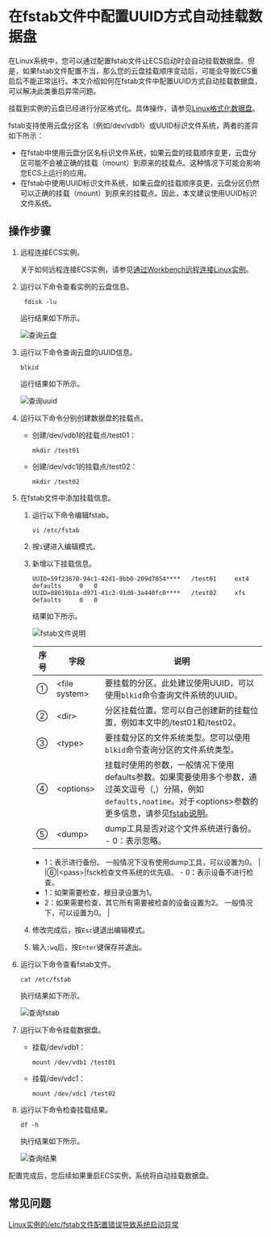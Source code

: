 # 在fstab文件中配置UUID方式自动挂载数据盘

在Linux系统中，您可以通过配置fstab文件让ECS启动时会自动挂载数据盘。但是，如果fstab文件配置不当，那么您的云盘挂载顺序变动后，可能会导致ECS重启后不能正常运行。本文介绍如何在fstab文件中配置UUID方式自动挂载数据盘，可以解决此类重启异常问题。

挂载到实例的云盘已经进行分区格式化。具体操作，请参见[Linux格式化数据盘](/cn.zh-CN/块存储/云盘基础操作/分区格式化数据盘/Linux格式化数据盘.md)。

fstab支持使用云盘分区名（例如/dev/vdb1）或UUID标识文件系统，两者的差异如下所示：

-   在fstab中使用云盘分区名标识文件系统，如果云盘的挂载顺序变更，云盘分区可能不会被正确的挂载（mount）到原来的挂载点。这种情况下可能会影响您ECS上运行的应用。
-   在fstab中使用UUID标识文件系统，如果云盘的挂载顺序变更，云盘分区仍然可以正确的挂载（mount）到原来的挂载点。因此，本文建议使用UUID标识文件系统。

## 操作步骤

1.  远程连接ECS实例。

    关于如何远程连接ECS实例，请参见[通过Workbench远程连接Linux实例](/cn.zh-CN/实例/连接实例/连接Linux实例/通过Workbench远程连接Linux实例.md)。

2.  运行以下命令查看实例的云盘信息。

    ```
     fdisk -lu
    ```

    运行结果如下所示。

    ![查询云盘](https://static-aliyun-doc.oss-accelerate.aliyuncs.com/assets/img/zh-CN/0707186061/p187006.png)

3.  运行以下命令查询云盘的UUID信息。

    ```
    blkid
    ```

    运行结果如下所示。

    ![查询uuid](https://static-aliyun-doc.oss-accelerate.aliyuncs.com/assets/img/zh-CN/0707186061/p187034.png)

4.  运行以下命令分别创建数据盘的挂载点。

    -   创建/dev/vdb1的挂载点/test01：

        ```
        mkdir /test01
        ```

    -   创建/dev/vdc1的挂载点/test02：

        ```
        mkdir /test02
        ```

5.  在fstab文件中添加挂载信息。

    1.  运行以下命令编辑fstab。

        ```
        vi /etc/fstab
        ```

    2.  按`i`键进入编辑模式。

    3.  新增以下挂载信息。

        ```
        UUID=59f23670-94c1-42d1-8bb0-209d7854****   /test01     ext4    defaults     0   0
        UUID=88619b1a-d971-41c2-91d0-3a440fc0****   /test02     xfs     defaults     0   0
        ```

        结果如下所示。

        ![fstab文件说明](https://static-aliyun-doc.oss-accelerate.aliyuncs.com/assets/img/zh-CN/3616937061/p187115.png)

        |序号|字段|说明|
        |--|--|--|
        |①|<file system\>|要挂载的分区。此处建议使用UUID，可以使用`blkid`命令查询文件系统的UUID。 |
        |②|<dir\>|分区挂载位置。您可以自己创建新的挂载位置，例如本文中的/test01和/test02。 |
        |③|<type\>|要挂载分区的文件系统类型。您可以使用`blkid`命令查询分区的文件系统类型。 |
        |④|<options\>|挂载时使用的参数，一般情况下使用defaults参数。如果需要使用多个参数，通过英文逗号（,）分隔，例如`defaults,noatime`。对于<options\>参数的更多信息，请参见[fstab说明](https://wiki.debian.org/fstab)。 |
        |⑤|<dump\>|dump工具是否对这个文件系统进行备份。        -   0：表示忽略。
        -   1：表示进行备份。
一般情况下没有使用dump工具，可以设置为0。 |
        |⑥|<pass\>|fsck检查文件系统的优先级。        -   0：表示设备不进行检查。
        -   1：如果需要检查，根目录设置为1。
        -   2：如果需要检查，其它所有需要被检查的设备设置为2。
一般情况下，可以设置为0。 |

    4.  修改完成后，按`Esc`键退出编辑模式。

    5.  输入`:wq`后，按`Enter`键保存并退出。

6.  运行以下命令查看fstab文件。

    ```
    cat /etc/fstab
    ```

    执行结果如下所示。

    ![查询fstab](https://static-aliyun-doc.oss-accelerate.aliyuncs.com/assets/img/zh-CN/4946937061/p187136.png)

7.  运行以下命令挂载数据盘。

    -   挂载/dev/vdb1：

        ```
        mount /dev/vdb1 /test01
        ```

    -   挂载/dev/vdc1：

        ```
        mount /dev/vdc1 /test02
        ```

8.  运行以下命令检查挂载结果。

    ```
    df -h
    ```

    执行结果如下所示。

    ![查询结果](https://static-aliyun-doc.oss-accelerate.aliyuncs.com/assets/img/zh-CN/9937986061/p187224.png)


配置完成后，您后续如果重启ECS实例，系统将自动挂载数据盘。

## 常见问题

[Linux实例的/etc/fstab文件配置错误导致系统启动异常](https://help.aliyun.com/knowledge_detail/41460.html)

